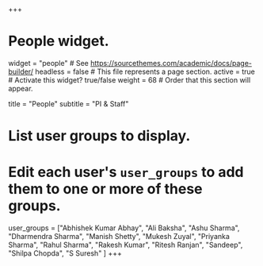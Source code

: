 +++
# People widget.
widget = "people"  # See https://sourcethemes.com/academic/docs/page-builder/
headless = false  # This file represents a page section.
active = true  # Activate this widget? true/false
weight = 68  # Order that this section will appear.

title = "People"
subtitle = "PI & Staff"

# List user groups to display.
#   Edit each user's `user_groups` to add them to one or more of these groups.
user_groups = ["Abhishek Kumar Abhay",
               "Ali Baksha",
               "Ashu Sharma",
               "Dharmendra Sharma",
               "Manish Shetty",
               "Mukesh Zuyal",
               "Priyanka Sharma",
               "Rahul Sharma",
               "Rakesh Kumar",
                "Ritesh Ranjan",
                "Sandeep",
                "Shilpa Chopda",
                 "S Suresh"
                ]
+++

